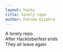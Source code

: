 ```yaml
---
layout: haiku
title: lonely repo
author: Fatima-Ezzahra
---
```


A lonely repo<br>
After Hacktoberfest ends<br>
They all leave again<br>
